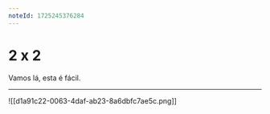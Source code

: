 ```yaml
---
noteId: 1725245376284
---
```


# 2 x 2

Vamos lá, esta é fácil.

---
![[d1a91c22-0063-4daf-ab23-8a6dbfc7ae5c.png]]
